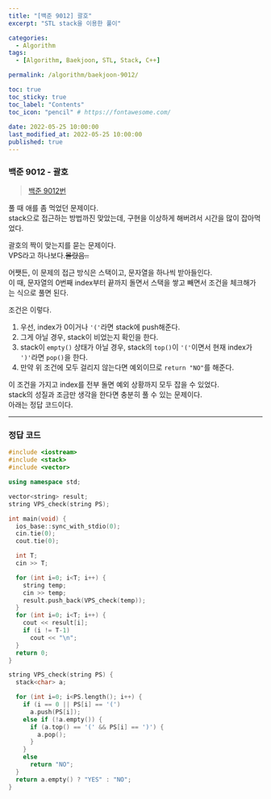 ```yaml
---
title: "[백준 9012] 괄호"
excerpt: "STL stack을 이용한 풀이"

categories:
  - Algorithm
tags:
  - [Algorithm, Baekjoon, STL, Stack, C++]

permalink: /algorithm/baekjoon-9012/

toc: true
toc_sticky: true
toc_label: "Contents"
toc_icon: "pencil" # https://fontawesome.com/
 
date: 2022-05-25 10:00:00
last_modified_at: 2022-05-25 10:00:00
published: true
---
```


### 백준 9012 - 괄호

> [백준 9012번](https://www.acmicpc.net/problem/9012)  

풀 때 애를 좀 먹었던 문제이다.  
stack으로 접근하는 방법까진 맞았는데, 구현을 이상하게 해버려서 시간을 많이 잡아먹었다.    

괄호의 짝이 맞는지를 묻는 문제이다.  
VPS라고 하나보다.~~몰랐음..~~  

어쨋든, 이 문제의 접근 방식은 스택이고, 문자열을 하나씩 받아들인다.  
이 때, 문자열의 0번째 index부터 끝까지 돌면서 스택을 쌓고 빼면서 조건을 체크해가는 식으로 풀면 된다.  

조건은 이렇다.  

1. 우선, index가 0이거나 `'('`라면 stack에 push해준다.  
1. 그게 아닐 경우, stack이 비었는지 확인을 한다.  
1. stack이 `empty()` 상태가 아닐 경우, stack의 `top()`이 `'('`이면서 현재 index가 `')'`라면 `pop()`을 한다.  
1. 만약 위 조건에 모두 걸리지 않는다면 예외이므로 `return "NO"`를 해준다.  

이 조건을 가지고 index를 전부 돌면 예외 상황까지 모두 잡을 수 있었다.  
stack의 성질과 조금만 생각을 한다면 충분히 풀 수 있는 문제이다.  
아래는 정답 코드이다.  

---

### 정답 코드

```cpp
#include <iostream>
#include <stack>
#include <vector>

using namespace std;

vector<string> result;
string VPS_check(string PS);

int main(void) {
  ios_base::sync_with_stdio(0);
  cin.tie(0);
  cout.tie(0);

  int T;
  cin >> T;

  for (int i=0; i<T; i++) {
    string temp;
    cin >> temp;
    result.push_back(VPS_check(temp));
  }
  for (int i=0; i<T; i++) {
    cout << result[i];
    if (i != T-1)
      cout << "\n";
  }
  return 0;
}

string VPS_check(string PS) {
  stack<char> a;

  for (int i=0; i<PS.length(); i++) {
    if (i == 0 || PS[i] == '(')
      a.push(PS[i]);
    else if (!a.empty()) {
      if (a.top() == '(' && PS[i] == ')') {
        a.pop();      
      }
    }
    else
      return "NO";
  }
  return a.empty() ? "YES" : "NO";
}
```